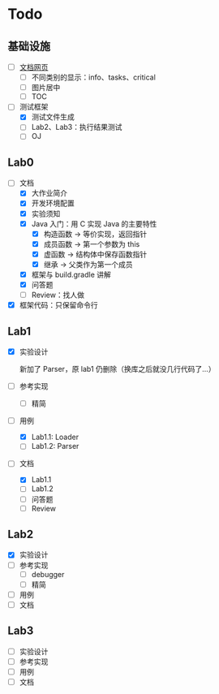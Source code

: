 # Todo

## 基础设施

- [ ] [文档网页](https://amnore.github.io/VJVM)
  - [ ] 不同类别的显示：info、tasks、critical
  - [ ] 图片居中
  - [ ] TOC
- [ ] 测试框架
  - [x] 测试文件生成
  - [ ] Lab2、Lab3：执行结果测试
  - [ ] OJ

## Lab0

- [ ] 文档
  - [x] 大作业简介
  - [x] 开发环境配置
  - [x] 实验须知
  - [x] Java 入门：用 C 实现 Java 的主要特性
    - [x] 构造函数 -> 等价实现，返回指针
    - [x] 成员函数 -> 第一个参数为 this
    - [x] 虚函数 -> 结构体中保存函数指针
    - [x] 继承 -> 父类作为第一个成员
  - [x] 框架与 build.gradle 讲解
  - [x] 问答题
  - [ ] Review：找人做
- [x] 框架代码：只保留命令行

## Lab1

- [x] 实验设计

  新加了 Parser，原 lab1 仍删除（换库之后就没几行代码了...）

- [ ] 参考实现
  - [ ] 精简
- [ ] 用例
  - [x] Lab1.1: Loader
  - [ ] Lab1.2: Parser
- [ ] 文档
  - [x] Lab1.1
  - [ ] Lab1.2
  - [ ] 问答题
  - [ ] Review

## Lab2

- [x] 实验设计
- [ ] 参考实现
  - [ ] debugger
  - [ ] 精简
- [ ] 用例
- [ ] 文档

## Lab3

- [ ] 实验设计
- [ ] 参考实现
- [ ] 用例
- [ ] 文档
